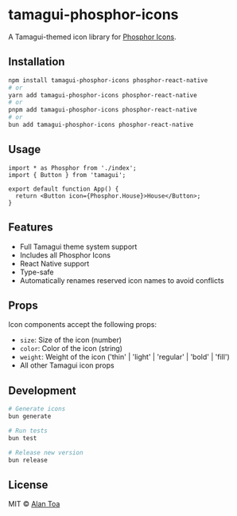 # tamagui-phosphor-icons

A Tamagui-themed icon library for [Phosphor Icons](https://phosphoricons.com).

## Installation

```bash
npm install tamagui-phosphor-icons phosphor-react-native
# or
yarn add tamagui-phosphor-icons phosphor-react-native
# or
pnpm add tamagui-phosphor-icons phosphor-react-native
# or
bun add tamagui-phosphor-icons phosphor-react-native
```

## Usage

```tsx
import * as Phosphor from './index';
import { Button } from 'tamagui';

export default function App() {
  return <Button icon={Phosphor.House}>House</Button>;
}
```

## Features

- Full Tamagui theme system support
- Includes all Phosphor Icons
- React Native support
- Type-safe
- Automatically renames reserved icon names to avoid conflicts

## Props

Icon components accept the following props:

- `size`: Size of the icon (number)
- `color`: Color of the icon (string)
- `weight`: Weight of the icon ('thin' | 'light' | 'regular' | 'bold' | 'fill')
- All other Tamagui icon props

## Development

```bash
# Generate icons
bun generate

# Run tests
bun test

# Release new version
bun release
```

## License

MIT © [Alan Toa](https://github.com/alantoa)

